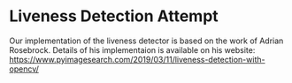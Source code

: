 # Liveness Detection Attempt

Our implementation of the liveness detector is based on the work of Adrian Rosebrock. Details of his implementaion is available on his website: https://www.pyimagesearch.com/2019/03/11/liveness-detection-with-opencv/


